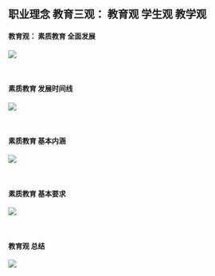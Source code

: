 ##  职业理念     教育三观： 教育观   学生观   教学观
#### 教育观： 素质教育   全面发展

![](https://img2020.cnblogs.com/blog/2113686/202107/2113686-20210726165729925-1836307977.png)

</br>

####  素质教育 发展时间线

![](https://img2020.cnblogs.com/blog/2113686/202107/2113686-20210726165839049-710283730.png)

</br>

####  素质教育  基本内涵

![](https://img2020.cnblogs.com/blog/2113686/202107/2113686-20210726170021757-1057614944.png)

</br>

####  素质教育  基本要求

![](https://img2020.cnblogs.com/blog/2113686/202107/2113686-20210726165928921-1572470493.png)

</br>

####  教育观  总结

![](https://img2020.cnblogs.com/blog/2113686/202109/2113686-20210907115215449-357355035.png)
